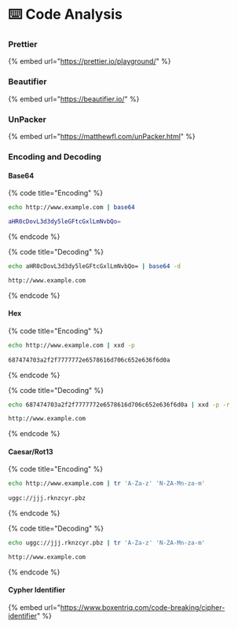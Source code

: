 # ⌨️ Code Analysis

### Prettier

{% embed url="https://prettier.io/playground/" %}

### Beautifier

{% embed url="https://beautifier.io/" %}

### UnPacker

{% embed url="https://matthewfl.com/unPacker.html" %}

### Encoding and Decoding

#### Base64

{% code title="Encoding" %}
```bash
echo http://www.example.com | base64

aHR0cDovL3d3dy5leGFtcGxlLmNvbQo=
```
{% endcode %}

{% code title="Decoding" %}
```bash
echo aHR0cDovL3d3dy5leGFtcGxlLmNvbQo= | base64 -d

http://www.example.com
```
{% endcode %}

#### Hex

{% code title="Encoding" %}
```bash
echo http://www.example.com | xxd -p
           
687474703a2f2f7777772e6578616d706c652e636f6d0a
```
{% endcode %}

{% code title="Decoding" %}
```bash
echo 687474703a2f2f7777772e6578616d706c652e636f6d0a | xxd -p -r

http://www.example.com
```
{% endcode %}

#### Caesar/Rot13

{% code title="Encoding" %}
```bash
echo http://www.example.com | tr 'A-Za-z' 'N-ZA-Mn-za-m'
    
uggc://jjj.rknzcyr.pbz
```
{% endcode %}

{% code title="Decoding" %}
```bash
echo uggc://jjj.rknzcyr.pbz | tr 'A-Za-z' 'N-ZA-Mn-za-m'

http://www.example.com
```
{% endcode %}

#### Cypher Identifier

{% embed url="https://www.boxentriq.com/code-breaking/cipher-identifier" %}
